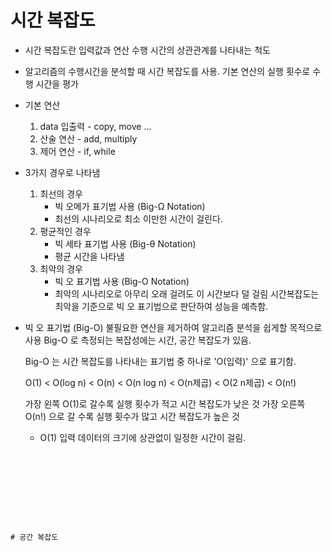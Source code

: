 # 시간 복잡도

* 시간 복잡도란
	입력값과 연산 수행 시간의 상관관계를 나타내는 척도

* 알고리즘의 수행시간을 분석할 때 시간 복잡도를 사용.
	기본 연산의 실행 횟수로 수행 시간을 평가

* 기본 연산
	1. data 입출력 - copy, move ...
	2. 산술 연산 - add, multiply
	3. 제어 연산 - if, while

* 3가지 경우로 나타냄
	1. 최선의 경우
		* 빅 오메가 표기법 사용 (Big-Ω Notation)
		* 최선의 시나리오로 최소 이만한 시간이 걸린다.
	2. 평균적인 경우
		* 빅 세타 표기법 사용 (Big-θ Notation)
		* 평균 시간을 나타냄
	3. 최악의 경우
		* 빅 오 표기법 사용 (Big-O Notation)
		* 최악의 시나리오로 아무리 오래 걸려도 이 시간보다 덜 걸림
	시간복잡도는 최악을 기준으로 빅 오 표기법으로 판단하여 성능을 예측함.
	

* 빅 오 표기법 (Big-O)
	불필요한 연산을 제거하여 알고리즘 분석을 쉽게할 목적으로 사용
	Big-O 로 측정되는 복잡성에는 시간, 공간 복잡도가 있음.
	
	Big-O 는 시간 복잡도를 나타내는 표기법 중 하나로 'O(입력)' 으로 표기함.
	
	O(1) < O(log n) < O(n) < O(n log n) < O(n제곱) < O(2 n제곱) < O(n!)
	
	가장 왼쪽 O(1)로 갈수록 실행 횟수가 적고 시간 복잡도가 낮은 것
	가장 오른쪽 O(n!) 으로 갈 수록 실행 횟수가 많고 시간 복잡도가 높은 것
	
	* O(1)
		입력 데이터의 크기에 상관없이 일정한 시간이 걸림.
		```javascript
		
```








# 공간 복잡도
